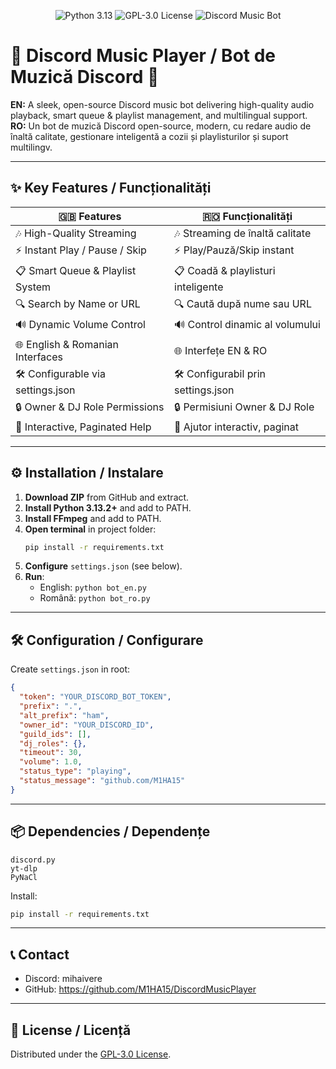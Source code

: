 <p align="center">
  <img src="https://img.shields.io/badge/Python-3.13-blue.svg" alt="Python 3.13"/>
  <img src="https://img.shields.io/badge/License-GPLv3-green.svg" alt="GPL-3.0 License"/>
  <img src="https://img.shields.io/badge/Discord-Music%20Bot-purple.svg" alt="Discord Music Bot"/>
</p>

# 🎵 Discord Music Player / Bot de Muzică Discord 🎵

**EN:** A sleek, open-source Discord music bot delivering high-quality audio playback, smart queue & playlist management, and multilingual support.  
**RO:** Un bot de muzică Discord open-source, modern, cu redare audio de înaltă calitate, gestionare inteligentă a cozii și playlisturilor și suport multilingv.

---

## ✨ Key Features / Funcționalități

| 🇬🇧 **Features**                       | 🇷🇴 **Funcționalități**                 |
|---------------------------------------|----------------------------------------|
| 🎶 High-Quality Streaming             | 🎶 Streaming de înaltă calitate        |
| ⚡ Instant Play / Pause / Skip        | ⚡ Play/Pauză/Skip instant             |
| 📋 Smart Queue & Playlist System      | 📋 Coadă & playlisturi inteligente     |
| 🔍 Search by Name or URL              | 🔍 Caută după nume sau URL             |
| 🔊 Dynamic Volume Control             | 🔊 Control dinamic al volumului        |
| 🌐 English & Romanian Interfaces      | 🌐 Interfețe EN & RO                   |
| 🛠️ Configurable via settings.json     | 🛠️ Configurabil prin settings.json    |
| 🔒 Owner & DJ Role Permissions        | 🔒 Permisiuni Owner & DJ Role          |
| 📖 Interactive, Paginated Help        | 📖 Ajutor interactiv, paginat          |

---

## ⚙️ Installation / Instalare

1. **Download ZIP** from GitHub and extract.  
2. **Install Python 3.13.2+** and add to PATH.  
3. **Install FFmpeg** and add to PATH.  
4. **Open terminal** in project folder:
   ```bash
   pip install -r requirements.txt
   ```
5. **Configure** `settings.json` (see below).  
6. **Run**:
   - English: `python bot_en.py`
   - Română:  `python bot_ro.py`

---

## 🛠️ Configuration / Configurare

Create `settings.json` in root:

```json
{
  "token": "YOUR_DISCORD_BOT_TOKEN",
  "prefix": ".",
  "alt_prefix": "ham",
  "owner_id": "YOUR_DISCORD_ID",
  "guild_ids": [],
  "dj_roles": {},
  "timeout": 30,
  "volume": 1.0,
  "status_type": "playing",
  "status_message": "github.com/M1HA15"
}
```

---

## 📦 Dependencies / Dependențe

```
discord.py
yt-dlp
PyNaCl
```
Install:
```bash
pip install -r requirements.txt
```

---

## 📞 Contact

- Discord: mihaivere  
- GitHub: https://github.com/M1HA15/DiscordMusicPlayer  

---

## 📝 License / Licență

Distributed under the [GPL-3.0 License](https://github.com/M1HA15/DiscordMusicPlayer/blob/main/LICENSE).  
